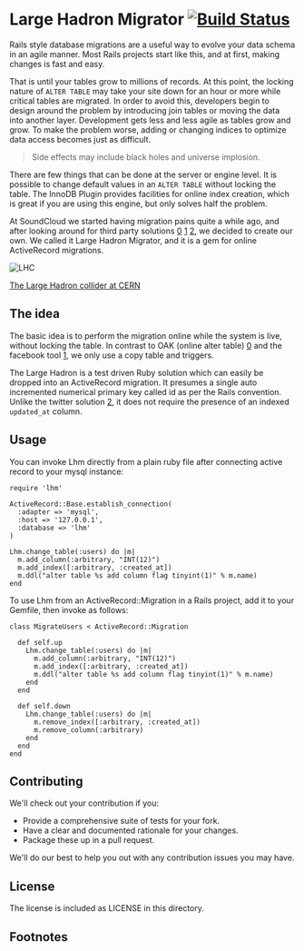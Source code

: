 # Large Hadron Migrator [![Build Status](https://secure.travis-ci.org/soundcloud/large-hadron-migrator.png)](http://travis-ci.org/soundcloud/large-hadron-migrator)

Rails style database migrations are a useful way to evolve your data schema in
an agile manner. Most Rails projects start like this, and at first, making
changes is fast and easy.

That is until your tables grow to millions of records. At this point, the
locking nature of `ALTER TABLE` may take your site down for an hour or more
while critical tables are migrated. In order to avoid this, developers begin
to design around the problem by introducing join tables or moving the data
into another layer. Development gets less and less agile as tables grow and
grow. To make the problem worse, adding or changing indices to optimize data
access becomes just as difficult.

> Side effects may include black holes and universe implosion.

There are few things that can be done at the server or engine level. It is
possible to change default values in an `ALTER TABLE` without locking the
table. The InnoDB Plugin provides facilities for online index creation, which
is great if you are using this engine, but only solves half the problem.

At SoundCloud we started having migration pains quite a while ago, and after
looking around for third party solutions [0] [1] [2], we decided to create our
own. We called it Large Hadron Migrator, and it is a gem for online
ActiveRecord migrations.

![LHC](http://farm4.static.flickr.com/3093/2844971993_17f2ddf2a8_z.jpg)

[The Large Hadron collider at CERN](http://en.wikipedia.org/wiki/Large_Hadron_Collider)

## The idea

The basic idea is to perform the migration online while the system is live,
without locking the table. In contrast to OAK (online alter table) [0] and the
facebook tool [1], we only use a copy table and triggers.

The Large Hadron is a test driven Ruby solution which can easily be dropped
into an ActiveRecord migration. It presumes a single auto incremented
numerical primary key called id as per the Rails convention. Unlike the
twitter solution [2], it does not require the presence of an indexed
`updated_at` column.

## Usage

You can invoke Lhm directly from a plain ruby file after connecting active
record to your mysql instance:

    require 'lhm'

    ActiveRecord::Base.establish_connection(
      :adapter => 'mysql',
      :host => '127.0.0.1',
      :database => 'lhm'
    )

    Lhm.change_table(:users) do |m|
      m.add_column(:arbitrary, "INT(12)")
      m.add_index([:arbitrary, :created_at])
      m.ddl("alter table %s add column flag tinyint(1)" % m.name)
    end

To use Lhm from an ActiveRecord::Migration in a Rails project, add it to your
Gemfile, then invoke as follows:

    class MigrateUsers < ActiveRecord::Migration

      def self.up
        Lhm.change_table(:users) do |m|
          m.add_column(:arbitrary, "INT(12)")
          m.add_index([:arbitrary, :created_at])
          m.ddl("alter table %s add column flag tinyint(1)" % m.name)
        end
      end

      def self.down
        Lhm.change_table(:users) do |m|
          m.remove_index([:arbitrary, :created_at])
          m.remove_column(:arbitrary)
        end
      end
    end

## Contributing

We'll check out your contribution if you:

- Provide a comprehensive suite of tests for your fork.
- Have a clear and documented rationale for your changes.
- Package these up in a pull request.

We'll do our best to help you out with any contribution issues you may have.

## License

The license is included as LICENSE in this directory.

## Footnotes

[0]: http://openarkkit.googlecode.com "OAK online alter table"
[1]: http://www.facebook.com/note.php?note\_id=430801045932 "Facebook"
[2]: https://github.com/freels/table\_migrator "Twitter"

